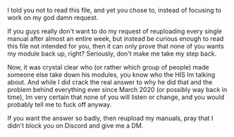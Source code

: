 I told you not to read this file, and yet you chose to, instead of focusing to work on my god damn request.

If you guys really don't want to do my request of reuploading every single manual after almost an entire week, but instead be curious enough to read this file not intended for you, then it can only prove that none of you wants my module back up, right? Seriously, don't make me take my step back.

Now, it was crystal clear who (or rather which group of people) made someone else take down his modules, you know who the HIS Im talking about. And while I did crack the real answer to why he did that and the problem behind everything ever since March 2020 (or possibly way back in time), Im very certain that none of you will listen or change, and you would probably tell me to fuck off anyway.

If you want the answer so badly, then reupload my manuals, pray that I didn't block you on Discord and give me a DM.

